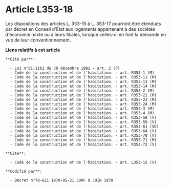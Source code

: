# Article L353-18

Les dispositions des articles L. 353-15 à L. 353-17 pourront être étendues par décret en Conseil d'Etat aux logements
appartenant à des sociétés d'économie mixte ou à leurs filiales, lorsque celles-ci en font la demande en vue de leur
conventionnement.

**Liens relatifs à cet article**

	**Cité par**:

	  - Loi n°81-1161 du 30 décembre 1981 - art. 2 (P)
	  - Code de la construction et de l'habitation. - art. R353-1 (M)
	  - Code de la construction et de l'habitation. - art. R353-11 (M)
	  - Code de la construction et de l'habitation. - art. R353-13 (M)
	  - Code de la construction et de l'habitation. - art. R353-14 (M)
	  - Code de la construction et de l'habitation. - art. R353-2 (M)
	  - Code de la construction et de l'habitation. - art. R353-21 (M)
	  - Code de la construction et de l'habitation. - art. R353-23 (M)
	  - Code de la construction et de l'habitation. - art. R353-24 (M)
	  - Code de la construction et de l'habitation. - art. R353-3 (M)
	  - Code de la construction et de l'habitation. - art. R353-4 (M)
	  - Code de la construction et de l'habitation. - art. R353-58 (V)
	  - Code de la construction et de l'habitation. - art. R353-59 (V)
	  - Code de la construction et de l'habitation. - art. R353-61 (VD)
	  - Code de la construction et de l'habitation. - art. R353-64 (V)
	  - Code de la construction et de l'habitation. - art. R353-70 (V)
	  - Code de la construction et de l'habitation. - art. R353-71 (M)
	  - Code de la construction et de l'habitation. - art. R353-72 (V)

	**Cite**:

	  - Code de la construction et de l'habitation. - art. L353-15 (V)

	**Codifié par**:

	  - Décret n°78-621 1978-05-21 JORF 8 JUIN 1978
